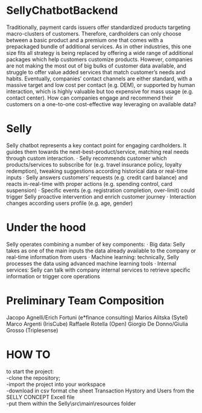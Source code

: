 # SellyChatbotBackend
Traditionally, payment cards issuers offer standardized products targeting macro-clusters of customers. Therefore, cardholders can only choose between a basic product and a premium one that comes with a prepackaged bundle of additional services. As in other industries, this one size fits all strategy is being replaced by offering a wide range of additional packages which help customers customize products. However, companies are not making the most out of big bulks of customer data available, and struggle to offer value added services that match customer’s needs and habits. Eventually, companies’ contact channels are either standard, with a massive target and low cost per contact (e.g. DEM), or supported by human interaction, which is highly valuable but too expensive for mass usage (e.g. contact center).  How can companies engage and recommend their customers on a one-to-one cost-effective way leveraging on available data?

# Selly

Selly chatbot represents a key contact point for engaging cardholders. It guides them towards the next-best-product/service, matching real needs through custom interaction.
·  Selly recommends customer which products/services to subscribe for (e.g. travel insurance policy, loyalty redemption), tweaking suggestions according historical data or real-time inputs
·  Selly answers customers’ requests (e.g. credit card balance) and reacts in-real-time with proper actions (e.g. spending control, card suspension)
·  Specific events (e.g. registration completion, over-limit) could trigger Selly proactive intervention and enrich customer journey
·  Interaction changes according users profile (e.g. age, gender)

# Under the hood

Selly operates combining a number of key components:
·  Big data: Selly takes as one of the main inputs the data already available to the company or real-time information from users
·  Machine learning: technically, Selly processes the data using advanced machine learning tools
·  Internal services: Selly can talk with company internal services to retrieve specific information or trigger core operations 

# Preliminary Team Composition

Jacopo Agnelli/Erich Fortuni (e*finance consulting)
Marios Alitska (Sytel) 
Marco Argenti (IrisCube) 
Raffaele Rotella (Open)
Giorgio De Donno/Giulia Grosso (Triplesense) 

# HOW TO

to start the project:<br />
-clone the repository;<br />
-import the project into your workspace<br />
-download in csv format che sheet Transaction Hystory and Users from the SELLY CONCEPT Excell file<br />
-put them within the Selly\src\main\resources folder<br />
